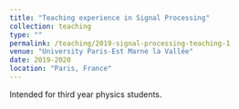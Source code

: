 ```yaml
---
title: "Teaching experience in Signal Processing"
collection: teaching
type: ""
permalink: /teaching/2019-signal-processing-teaching-1
venue: "University Paris-Est Marne la Vallée"
date: 2019-2020
location: "Paris, France"
---
```


Intended for third year physics students.
